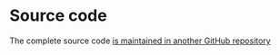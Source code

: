 # Source code

The complete source code [is maintained in another GitHub repository](https://github.com/mbarzegary/BayesianFEM)
